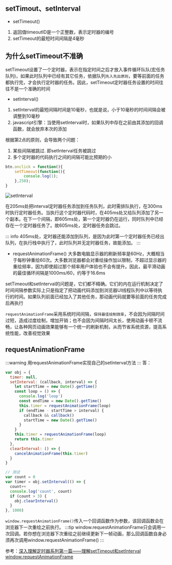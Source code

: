 ## setTimout、setInterval
* setTimeout()
1. 返回值timeoutID是一个正整数，表示定时器的编号
2. setTimeout的最短时间间隔是4毫秒

## 为什么setTimeout不准确
setTimeout设置了一个定时器，表示在指定时间之后才放入事件循环队队(宏任务队列)，如果此时队列中已经有其它任务，依据队列<code>先入先出原则</code>，要等前面的任务都执行完，才会执行定时器的任务。因此，setTimeout定时器任务设置的时间往往不是一个准确的时间

* setInterval()
1. setInterval的最短间隔时间是10毫秒，也就是说，小于10毫秒的时间间隔会被调整到10毫秒
2. javascript引擎：当使用setInterval时，如果队列中存在之前由其添加的回调函数，就会放弃本次的添加

根据第2点的原则，会导致两个问题：
1. 某些间隔被跳过. 即setInterval任务被跳过
2. 多个定时器的代码执行之间的间隔可能比预期的小
```js
btn.onclick = function(){
    setTimeout(function(){
        console.log(1);
    },250);
}
```

![setInterval](@assets/basic/code_write/8.png)

在205ms处把interval定时器任务添加到任务队列，此时需排队执行，在300ms时执行定时器任务。当执行这个定时器代码时，在405ms处又给队列添加了另一个副本。在下一个间隔，即605ms处，第一个定时器仍在运行，同时队列中已经存在一个定时器任务了。故605ms处，定时器任务会跳过。

::: info
405ms处，定时器还能添加到队列，是因为此时第一个定时器任务已经出队列，在执行栈中执行了，此时队列并无定时器任务，故能添加。
:::

* requestAnimationFrame()
大多数电脑显示器的刷新频率是60Hz，大概相当于每秒钟重绘60次。大多数浏览器都会对重绘操作加以限制，不超过显示器的重绘频率，因为即使超过那个频率用户体验也不会有提升。因此，最平滑动画的最佳循环间隔是1000ms/60，约等于16.6ms

setTimeout和setInterval的问题是，它们都不精确。它们的内在运行机制决定了时间间隔参数实际上只是指定了把动画代码添加到浏览器UI线程队列中以等待执行的时间。如果队列前面已经加入了其他任务，那动画代码就要等前面的任务完成后再执行

<code>requestAnimationFrame</code>采用系统时间间隔，<code>保持最佳绘制效率</code>，不会因为间隔时间过短，造成过度绘制，增加开销；也不会因为间隔时间太长，使用动画卡顿不流畅，让各种网页动画效果能够有一个统一的刷新机制，从而节省系统资源，提高系统性能，改善视觉效果



## requestAnimationFrame
:::warning
用requestAnimationFrame实现自己的setInterval方法
:::
答：
```js
var obj = {
  timer: null,
  setInterval: (callback, interval) => {
    let startTime = new Date().getTime()
    const loop = () => {
      console.log('loop')
      const endTime = new Date().getTime()
      this.timer = requestAnimationFrame(loop)
      if (endTime - startTime > interval) {
        callback && callback()
        startTime = new Date().getTime()
      }
    }
    this.timer = requestAnimationFrame(loop)
    return this.timer
  },
  clearInterval: () => {
    cancelAnimationFrame(this.timer)
  }
}

// 测试
var count = 0
var timer = obj.setInterval(() => {
  count++
  console.log('count', count)
  if (count > 3) {
    obj.clearInterval()
  }
}, 1000)
```
<code>window.requestAnimationFrame()</code>传入一个回调函数作为参数，该回调函数会在浏览器下一次重绘之前执行。
:::tip
window.requestAnimationFrame只会调用一次回调。若你想在浏览器下次重绘之前继续更新下一帧动画，那么回调函数自身必须再次调用window.requestAnimationFrame()
:::

参考：[深入理解定时器系列第一篇——理解setTimeout和setInterval](https://www.cnblogs.com/xiaohuochai/p/5773183.html)
[window.requestAnimationFrame](https://developer.mozilla.org/zh-CN/docs/Web/API/Window/requestAnimationFrame)